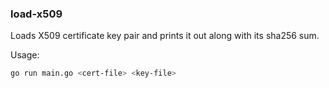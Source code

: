### load-x509

Loads X509 certificate key pair and prints it out along with its sha256 sum.

Usage:

```sh
go run main.go <cert-file> <key-file>
```
